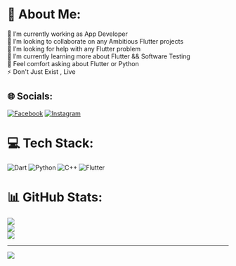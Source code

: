 # 💫 About Me:
🔭 I’m currently working as App Developer<br>👯 I’m looking to collaborate on any Ambitious Flutter projects <br>🤝 I’m looking for help with any Flutter problem<br>🌱 I’m currently learning more about Flutter && Software Testing<br>💬 Feel comfort asking about Flutter or Python <br>⚡ Don't Just Exist , Live 


## 🌐 Socials:
[![Facebook](https://img.shields.io/badge/Facebook-%231877F2.svg?logo=Facebook&logoColor=white)](https://facebook.com/amr.hossam.146612) [![Instagram](https://img.shields.io/badge/Instagram-%23E4405F.svg?logo=Instagram&logoColor=white)](https://instagram.com/3mro7ossam) 

# 💻 Tech Stack:
![Dart](https://img.shields.io/badge/dart-%230175C2.svg?style=for-the-badge&logo=dart&logoColor=white) ![Python](https://img.shields.io/badge/python-3670A0?style=for-the-badge&logo=python&logoColor=ffdd54) ![C++](https://img.shields.io/badge/c++-%2300599C.svg?style=for-the-badge&logo=c%2B%2B&logoColor=white) ![Flutter](https://img.shields.io/badge/Flutter-%2302569B.svg?style=for-the-badge&logo=Flutter&logoColor=white)
# 📊 GitHub Stats:
![](https://github-readme-stats.vercel.app/api?username=Amr8080&theme=radical&hide_border=false&include_all_commits=true&count_private=false)<br/>
![](https://github-readme-streak-stats.herokuapp.com/?user=Amr8080&theme=radical&hide_border=false)<br/>
![](https://github-readme-stats.vercel.app/api/top-langs/?username=Amr8080&theme=radical&hide_border=false&include_all_commits=true&count_private=false&layout=compact)

---
[![](https://visitcount.itsvg.in/api?id=Amr8080&icon=0&color=0)](https://visitcount.itsvg.in)

<!-- Proudly created with GPRM ( https://gprm.itsvg.in ) -->
